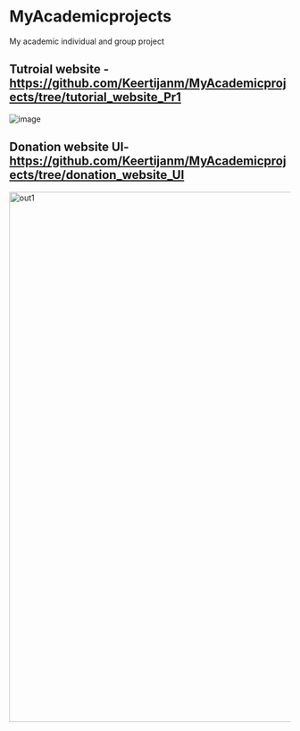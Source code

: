 # MyAcademicprojects
My academic  individual and group project

## Tutroial website - https://github.com/Keertijanm/MyAcademicprojects/tree/tutorial_website_Pr1
![image](https://user-images.githubusercontent.com/81510729/232182857-1cb95cd9-b4fe-4523-bbe6-ded9c5b48f66.png)


## Donation website UI-  https://github.com/Keertijanm/MyAcademicprojects/tree/donation_website_UI

<img width="948" alt="out1" src="https://user-images.githubusercontent.com/81510729/232182780-45da2f78-8fae-4b5b-8218-004216fa17d5.PNG">
